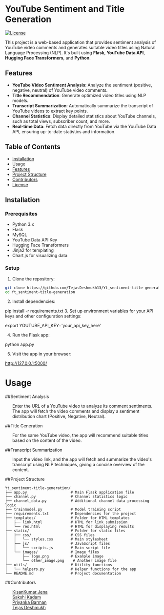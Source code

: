 # YouTube Sentiment and Title Generation

[![License](https://img.shields.io/badge/license-MIT-blue.svg)](https://github.com/TejasDeshmukh13/Yt_sentiment-title-generation/blob/main/LICENSE)

This project is a web-based application that provides sentiment analysis of YouTube video comments and generates suitable video titles using Natural Language Processing (NLP). It's built using **Flask**, **YouTube Data API**, **Hugging Face Transformers**, and **Python**.

## Features

- **YouTube Video Sentiment Analysis**: Analyze the sentiment (positive, negative, neutral) of YouTube video comments.
- **Title Recommendation**: Generate optimized video titles using NLP models.
- **Transcript Summarization**: Automatically summarize the transcript of YouTube videos to extract key points.
- **Channel Statistics**: Display detailed statistics about YouTube channels, such as total views, subscriber count, and more.
- **Real-time Data**: Fetch data directly from YouTube via the YouTube Data API, ensuring up-to-date statistics and information.

## Table of Contents

- [Installation](#installation)
- [Usage](#usage)
- [Features](#features)
- [Project Structure](#project-structure)
- [Contributors](#contributors)
- [License](#license)

## Installation

### Prerequisites

- Python 3.x
- Flask
- MySQL
- YouTube Data API Key
- Hugging Face Transformers
- Jinja2 for templating
- Chart.js for visualizing data

### Setup

1. Clone the repository:

```bash
git clone https://github.com/TejasDeshmukh13/Yt_sentiment-title-generation.git
cd Yt_sentiment-title-generation
```

2. Install dependencies:

pip install -r requirements.txt
3. Set up environment variables for your API keys and other configuration settings:

export YOUTUBE_API_KEY='your_api_key_here'

4. Run the Flask app:

python app.py

5. Visit the app in your browser:

http://127.0.0.1:5000/

<h1>Usage</h1>
##Sentiment Analysis
<ul>
  Enter the URL of a YouTube video to analyze its comment sentiments.
  The app will fetch the video comments and display a sentiment distribution chart (Positive, Negative, Neutral).
</ul>
##Title Generation
<ul>For the same YouTube video, the app will recommend suitable titles based on the content of the video.</ul>
##Transcript Summarization
<ul>Input the video link, and the app will fetch and summarize the video's transcript using NLP techniques, giving a concise overview of the content.</ul>

##Project Structure
```
Yt_sentiment-title-generation/
├── app.py                    # Main Flask application file
├── channel.py                # Channel statistics logic
├── channel_data.py           # Additional channel data processing logic
├── trainmodel.py             # Model training script
├── requirements.txt          # Dependencies for the project
├── templates/                # Folder for HTML templates
│   ├── link.html             # HTML for link submission
│   └── res.html              # HTML for displaying results
├── static/                   # Folder for static files
│   ├── css/                  # CSS files
│   │   └── styles.css        # Main stylesheet
│   ├── js/                   # JavaScript files
│   │   └── scripts.js        # Main script file
│   └── images/               # Image files
│       ├── logo.png          # Example image
│       └── other_image.png    # Another image file
├── utils/                    # Utility functions
│   └── helpers.py            # Helper functions for the app
└── README.md                 # Project documentation
```

##Contributors
<ul>
<a href="https://github.com/kisanjena">KisanKumar Jena</a><br>
<a href="https://github.com/sakshe27">Sakshi Kadam</a><br>
<a href="https://github.com/PriyankaB26">Priyanka Barman</a><br>
<a href="https://github.com/TejasDeshmukh13">Tejas Deshmukh</a>
</ul>
